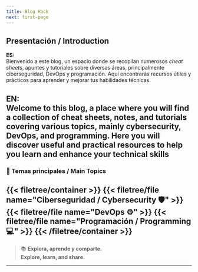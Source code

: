 ```yaml
---
title: Blog Hack
next: first-page
---
```

## Presentación / Introduction

**ES:**  
Bienvenido a este blog, un espacio donde se recopilan numerosos _cheat sheets_, apuntes y tutoriales sobre diversas áreas, principalmente ciberseguridad, DevOps y programación. Aquí encontrarás recursos útiles y prácticos para aprender y mejorar tus habilidades técnicas.

**EN:**  
Welcome to this blog, a place where you will find a collection of cheat sheets, notes, and tutorials covering various topics, mainly cybersecurity, DevOps, and programming. Here you will discover useful and practical resources to help you learn and enhance your technical skills
---

### 🚀 Temas principales / Main Topics

{{< filetree/container >}}
  {{< filetree/file name="Ciberseguridad / Cybersecurity 🛡️" >}}
  {{< filetree/file name="DevOps ⚙️" >}}
  {{< filetree/file name="Programación / Programming 💻" >}}
{{< /filetree/container >}}
---

> 📚 **Explora, aprende y comparte.**  
> **Explore, learn, and share.**

---
